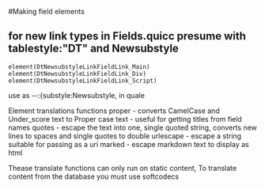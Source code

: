 #Making field elements


## for new link types in Fields.quicc presume with tablestyle:"DT" and Newsubstyle
	element(DtNewsubstyleLinkFieldLink_Main)
	element(DtNewsubstyleLinkFieldLink_Div)
	element(DtNewsubstyleLinkFieldLink_Script)
	
use as --:{substyle:Newsubstyle, in quale	


Element translations functions
proper - converts CamelCase and Under_score text to Proper case text - useful for getting titles from field names
quotes - escape the text into one, single quoted string, converts new lines to spaces and single quotes to double
urlescape - escape a string suitable for passing as a uri
marked - escape markdown text to display as html

Thease translate functions can only run on static content,
To translate content from the database you must use softcodecs


